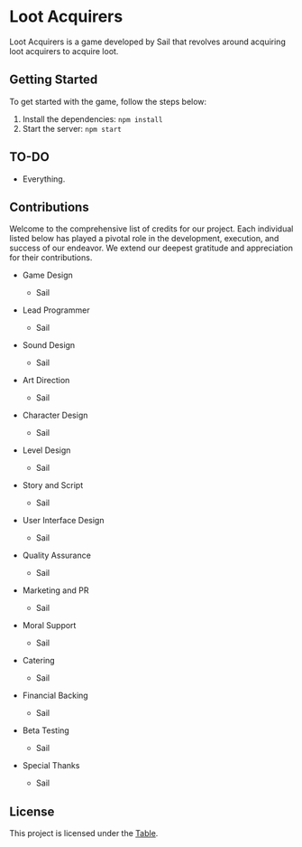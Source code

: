 # Loot Acquirers

Loot Acquirers is a game developed by Sail that revolves around acquiring loot acquirers to acquire loot. 

## Getting Started

To get started with the game, follow the steps below:

1. Install the dependencies: `npm install`
2. Start the server: `npm start`

## TO-DO

- Everything.

## Contributions

Welcome to the comprehensive list of credits for our project. Each individual listed below has played a pivotal role in the development, execution, and success of our endeavor. We extend our deepest gratitude and appreciation for their contributions.

- Game Design
    - Sail

- Lead Programmer
    - Sail

- Sound Design
    - Sail

- Art Direction
    - Sail

- Character Design
    - Sail

- Level Design
    - Sail

- Story and Script
    - Sail

- User Interface Design
    - Sail

- Quality Assurance
    - Sail

- Marketing and PR
    - Sail

- Moral Support
    - Sail

- Catering
    - Sail

- Financial Backing
    - Sail

- Beta Testing
    - Sail

- Special Thanks
    - Sail

## License

This project is licensed under the [Table](LICENSE).

